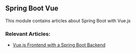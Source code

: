 ## Spring Boot Vue

This module contains articles about Spring Boot with Vue.js

### Relevant Articles:
- [Vue.js Frontend with a Spring Boot Backend](http://www.baeldung.com/spring-boot-vue-js)
